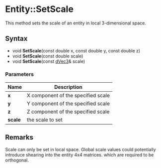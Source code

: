 # Entity::SetScale
This method sets the scale of an entity in local 3-dimensional space.

## Syntax
* void **SetScale**(const double x, const double y, const double z)
* void **SetScale**(const double scale)
* void **SetScale**(const [dVec3](dVec3.md)& scale)

### Parameters
| Name | Description |
| ------ | ------ |
| **x** | X component of the specified scale |
| **y** | Y component of the specified scale |
| **z** | Z component of the specified scale |
| **scale** | the scale to set |

## Remarks ##
Scale can only be set in local space. Global scale values could potentially introduce shearing into the entity 4x4 matrices. which are required to be orthogonal.